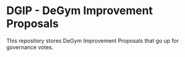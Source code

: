 # DGIP - DeGym Improvement Proposals
This repository stores DeGym Improvement Proposals that go up for governance votes. 
